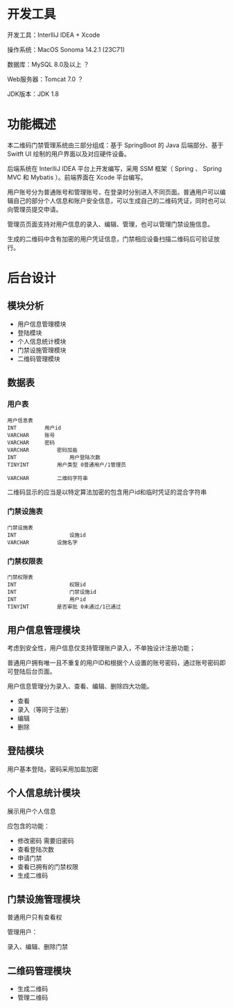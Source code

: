 # 开发工具

开发工具：InterlliJ IDEA + Xcode

操作系统：MacOS Sonoma 14.2.1 (23C71)

数据库：MySQL 8.0及以上 ？

Web服务器：Tomcat 7.0 ？

JDK版本：JDK 1.8

# 功能概述

本二维码门禁管理系统由三部分组成：基于 SpringBoot 的 Java 后端部分、基于 Switft UI 绘制的用户界面以及对应硬件设备。

后端系统在 InterlliJ IDEA 平台上开发编写，采用 SSM 框架（ Spring 、 Spring MVC 和 Mybatis ）。前端界面在 Xcode 平台编写。

用户账号分为普通账号和管理账号，在登录时分别进入不同页面。普通用户可以编辑自己的部分个人信息和账户安全信息，可以生成自己的二维码凭证，同时也可以向管理员提交申请。

管理员页面支持对用户信息的录入、编辑、管理，也可以管理门禁设施信息。

生成的二维码中含有加密的用户凭证信息，门禁相应设备扫描二维码后可验证放行。

# 后台设计

## 模块分析

- 用户信息管理模块
- 登陆模块
- 个人信息统计模块
- 门禁设施管理模块
- 二维码管理模块

## 数据表

### 用户表

```
用户信息表
INT       	用户id
VARCHAR   	账号
VARCHAR   	密码
VARCHAR			密码加盐
INT					用户登陆次数
TINYINT			用户类型 0普通用户/1管理员

VARCHAR			二维码字符串
```

二维码显示的应当是以特定算法加密的包含用户id和临时凭证的混合字符串

### 门禁设施表

```
门禁设施表
INT					设施id
VARCHAR			设施名字
```

### 门禁权限表

```
门禁权限表
INT					权限id
INT					门禁设施id
INT					用户id
TINYINT			是否审批 0未通过/1已通过
```

## 用户信息管理模块

考虑到安全性，用户信息仅支持管理账户录入，不单独设计注册功能；

普通用户拥有唯一且不重复的用户ID和根据个人设置的账号密码，通过账号密码即可登陆后台页面。

用户信息管理分为录入、查看、编辑、删除四大功能。

- 查看
- 录入（等同于注册）
- 编辑
- 删除

## 登陆模块

用户基本登陆，密码采用加盐加密

## 个人信息统计模块

展示用户个人信息

应包含的功能：

- 修改密码 需要旧密码
- 查看登陆次数
- 申请门禁
- 查看已拥有的门禁权限
- 生成二维码

## 门禁设施管理模块

普通用户只有查看权

管理用户：

录入、编辑、删除门禁

## 二维码管理模块

- 生成二维码
- 管理二维码